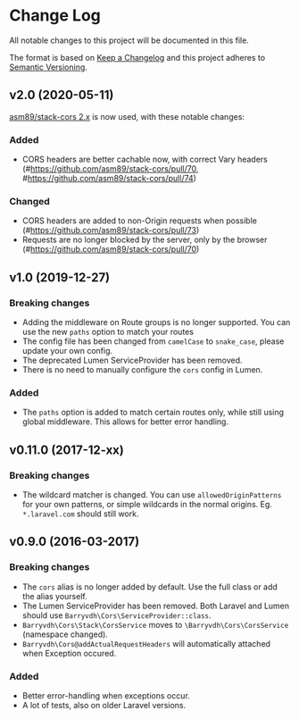 # Change Log

All notable changes to this project will be documented in this file.

The format is based on [Keep a Changelog](http://keepachangelog.com/)
and this project adheres to [Semantic Versioning](http://semver.org/).

## v2.0 (2020-05-11)

[asm89/stack-cors 2.x](https://github.com/asm89/stack-cors/releases/tag/2.0.0) is now used, with these notable changes:

### Added

- CORS headers are better cachable now, with correct Vary headers (#https://github.com/asm89/stack-cors/pull/70,
  #https://github.com/asm89/stack-cors/pull/74)

### Changed

- CORS headers are added to non-Origin requests when possible (#https://github.com/asm89/stack-cors/pull/73)
- Requests are no longer blocked by the server, only by the browser (#https://github.com/asm89/stack-cors/pull/70)

## v1.0 (2019-12-27)

### Breaking changes

- Adding the middleware on Route groups is no longer supported. You can use the new `paths` option to match your routes
- The config file has been changed from `camelCase` to `snake_case`, please update your own config.
- The deprecated Lumen ServiceProvider has been removed.
- There is no need to manually configure the `cors` config in Lumen.

### Added

- The `paths` option is added to match certain routes only, while still using global middleware. This allows for better
  error handling.

## v0.11.0 (2017-12-xx)

### Breaking changes

- The wildcard matcher is changed. You can use `allowedOriginPatterns` for your own patterns,
  or simple wildcards in the normal origins. Eg. `*.laravel.com` should still work.

## v0.9.0 (2016-03-2017)

### Breaking changes

- The `cors` alias is no longer added by default. Use the full class or add the alias yourself.
- The Lumen ServiceProvider has been removed. Both Laravel and Lumen should use `Barryvdh\Cors\ServiceProvider::class`.
- `Barryvdh\Cors\Stack\CorsService` moves to `\Barryvdh\Cors\CorsService` (namespace changed).
- `Barryvdh\Cors@addActualRequestHeaders` will automatically attached when Exception occured.

### Added

- Better error-handling when exceptions occur.
- A lot of tests, also on older Laravel versions.
